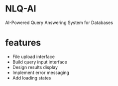 # NLQ-AI
AI-Powered Query Answering System for Databases
# features
- File upload interface
- Build query input interface
- Design results display
- Implement error messaging
- Add loading states

